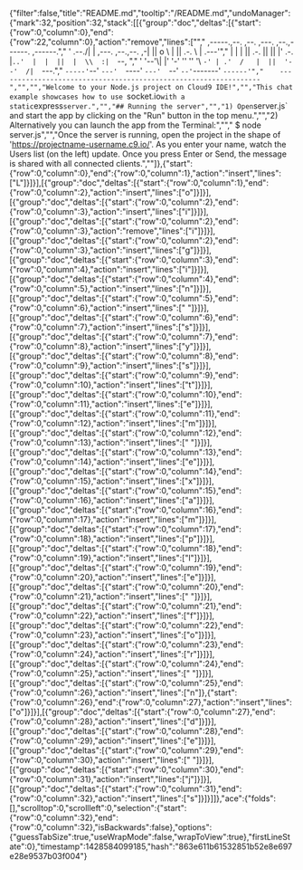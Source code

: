 {"filter":false,"title":"README.md","tooltip":"/README.md","undoManager":{"mark":32,"position":32,"stack":[[{"group":"doc","deltas":[{"start":{"row":0,"column":0},"end":{"row":22,"column":0},"action":"remove","lines":["","     ,-----.,--.                  ,--. ,---.   ,--.,------.  ,------.","    '  .--./|  | ,---. ,--.,--. ,-|  || o   \\  |  ||  .-.  \\ |  .---'","    |  |    |  || .-. ||  ||  |' .-. |`..'  |  |  ||  |  \\  :|  `--, ","    '  '--'\\|  |' '-' ''  ''  '\\ `-' | .'  /   |  ||  '--'  /|  `---.","     `-----'`--' `---'  `----'  `---'  `--'    `--'`-------' `------'","    ----------------------------------------------------------------- ","","","Welcome to your Node.js project on Cloud9 IDE!","","This chat example showcases how to use `socket.io` with a static `express` server.","","## Running the server","","1) Open `server.js` and start the app by clicking on the \"Run\" button in the top menu.","","2) Alternatively you can launch the app from the Terminal:","","    $ node server.js","","Once the server is running, open the project in the shape of 'https://projectname-username.c9.io/'. As you enter your name, watch the Users list (on the left) update. Once you press Enter or Send, the message is shared with all connected clients.",""]},{"start":{"row":0,"column":0},"end":{"row":0,"column":1},"action":"insert","lines":["L"]}]}],[{"group":"doc","deltas":[{"start":{"row":0,"column":1},"end":{"row":0,"column":2},"action":"insert","lines":["o"]}]}],[{"group":"doc","deltas":[{"start":{"row":0,"column":2},"end":{"row":0,"column":3},"action":"insert","lines":["i"]}]}],[{"group":"doc","deltas":[{"start":{"row":0,"column":2},"end":{"row":0,"column":3},"action":"remove","lines":["i"]}]}],[{"group":"doc","deltas":[{"start":{"row":0,"column":2},"end":{"row":0,"column":3},"action":"insert","lines":["g"]}]}],[{"group":"doc","deltas":[{"start":{"row":0,"column":3},"end":{"row":0,"column":4},"action":"insert","lines":["i"]}]}],[{"group":"doc","deltas":[{"start":{"row":0,"column":4},"end":{"row":0,"column":5},"action":"insert","lines":["n"]}]}],[{"group":"doc","deltas":[{"start":{"row":0,"column":5},"end":{"row":0,"column":6},"action":"insert","lines":[" "]}]}],[{"group":"doc","deltas":[{"start":{"row":0,"column":6},"end":{"row":0,"column":7},"action":"insert","lines":["s"]}]}],[{"group":"doc","deltas":[{"start":{"row":0,"column":7},"end":{"row":0,"column":8},"action":"insert","lines":["y"]}]}],[{"group":"doc","deltas":[{"start":{"row":0,"column":8},"end":{"row":0,"column":9},"action":"insert","lines":["s"]}]}],[{"group":"doc","deltas":[{"start":{"row":0,"column":9},"end":{"row":0,"column":10},"action":"insert","lines":["t"]}]}],[{"group":"doc","deltas":[{"start":{"row":0,"column":10},"end":{"row":0,"column":11},"action":"insert","lines":["e"]}]}],[{"group":"doc","deltas":[{"start":{"row":0,"column":11},"end":{"row":0,"column":12},"action":"insert","lines":["m"]}]}],[{"group":"doc","deltas":[{"start":{"row":0,"column":12},"end":{"row":0,"column":13},"action":"insert","lines":[" "]}]}],[{"group":"doc","deltas":[{"start":{"row":0,"column":13},"end":{"row":0,"column":14},"action":"insert","lines":["e"]}]}],[{"group":"doc","deltas":[{"start":{"row":0,"column":14},"end":{"row":0,"column":15},"action":"insert","lines":["x"]}]}],[{"group":"doc","deltas":[{"start":{"row":0,"column":15},"end":{"row":0,"column":16},"action":"insert","lines":["a"]}]}],[{"group":"doc","deltas":[{"start":{"row":0,"column":16},"end":{"row":0,"column":17},"action":"insert","lines":["m"]}]}],[{"group":"doc","deltas":[{"start":{"row":0,"column":17},"end":{"row":0,"column":18},"action":"insert","lines":["p"]}]}],[{"group":"doc","deltas":[{"start":{"row":0,"column":18},"end":{"row":0,"column":19},"action":"insert","lines":["l"]}]}],[{"group":"doc","deltas":[{"start":{"row":0,"column":19},"end":{"row":0,"column":20},"action":"insert","lines":["e"]}]}],[{"group":"doc","deltas":[{"start":{"row":0,"column":20},"end":{"row":0,"column":21},"action":"insert","lines":[" "]}]}],[{"group":"doc","deltas":[{"start":{"row":0,"column":21},"end":{"row":0,"column":22},"action":"insert","lines":["f"]}]}],[{"group":"doc","deltas":[{"start":{"row":0,"column":22},"end":{"row":0,"column":23},"action":"insert","lines":["o"]}]}],[{"group":"doc","deltas":[{"start":{"row":0,"column":23},"end":{"row":0,"column":24},"action":"insert","lines":["r"]}]}],[{"group":"doc","deltas":[{"start":{"row":0,"column":24},"end":{"row":0,"column":25},"action":"insert","lines":[" "]}]}],[{"group":"doc","deltas":[{"start":{"row":0,"column":25},"end":{"row":0,"column":26},"action":"insert","lines":["n"]},{"start":{"row":0,"column":26},"end":{"row":0,"column":27},"action":"insert","lines":["o"]}]}],[{"group":"doc","deltas":[{"start":{"row":0,"column":27},"end":{"row":0,"column":28},"action":"insert","lines":["d"]}]}],[{"group":"doc","deltas":[{"start":{"row":0,"column":28},"end":{"row":0,"column":29},"action":"insert","lines":["e"]}]}],[{"group":"doc","deltas":[{"start":{"row":0,"column":29},"end":{"row":0,"column":30},"action":"insert","lines":[" "]}]}],[{"group":"doc","deltas":[{"start":{"row":0,"column":30},"end":{"row":0,"column":31},"action":"insert","lines":["j"]}]}],[{"group":"doc","deltas":[{"start":{"row":0,"column":31},"end":{"row":0,"column":32},"action":"insert","lines":["s"]}]}]]},"ace":{"folds":[],"scrolltop":0,"scrollleft":0,"selection":{"start":{"row":0,"column":32},"end":{"row":0,"column":32},"isBackwards":false},"options":{"guessTabSize":true,"useWrapMode":false,"wrapToView":true},"firstLineState":0},"timestamp":1428584099185,"hash":"863e611b61532851b52e8e697e28e9537b03f004"}